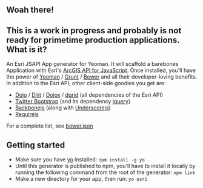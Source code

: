Woah there!
---
This is a work in progress and probably is not ready for primetime production applications.
What is it?
---
An Esri JSAPI App generator for Yeoman. It will scaffold a barebones Application with Esri's [ArcGIS API for JavaScript](https://developers.arcgis.com/en/javascript/jsapi).
Once installed, you'll have the power of 
[Yeoman](http://yeoman.io/) / 
[Grunt](http://gruntjs.com/) / 
[Bower](http://bower.io/) and all their developer-loving benefits.
In addition to the Esri API, other client-side goodies you get are:
* [Dojo](http://dojotoolkit.org/) /
[Dijit](http://dojotoolkit.org/reference-guide/1.8/dijit/) / 
[Dojox](http://dojotoolkit.org/reference-guide/1.8/dojox/) /
[dgrid](http://github.com/SitePen/dgrid)
(all dependencies of the Esri API)
* [Twitter Bootstrap](http://twitter.github.com/bootstrap) (and its dependency [jquery](http://jquery.com/))
* [Backbonejs](https://github.com/jashkenas/backbone) (along with [Underscorejs](https://github.com/jashkenas/underscore))
* [Requirejs](http://requirejs.org/)
   
For a complete list, see [bower.json](https://github.com/jpeterson/generator-esri/blob/master/app/templates/_bower.json)
## Getting started
- Make sure you have [yo](https://github.com/yeoman/yo) installed:
    `npm install -g yo`
- Until this generator is published to npm, you'll have to install it locally by running the following command from the root of the generator: `npm link`
- Make a new directory for your app, then run: `yo esri`

